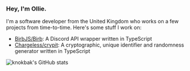 ### Hey, I'm Ollie.
I'm a software developer from the United Kingdom who works on a few projects from time-to-time. Here's some stuff I work on:

- [BirbJS/Birb](https://github.com/BirbJS/Birb): A Discord API wrapper written in TypeScript
- [Chargeless/crypit](https://github.com/Chargeless/crypit): A cryptographic, unique identifier and randomness generator written in TypeScript

![knokbak's GitHub stats](https://github-readme-stats.vercel.app/api?username=knokbak&count_private=true&theme=tokyonight)
